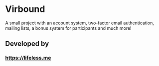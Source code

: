 # Virbound

A small project with an account system, two-factor email authentication, mailing lists, a bonus system for participants and much more!

## Developed by
### https://lifeless.me